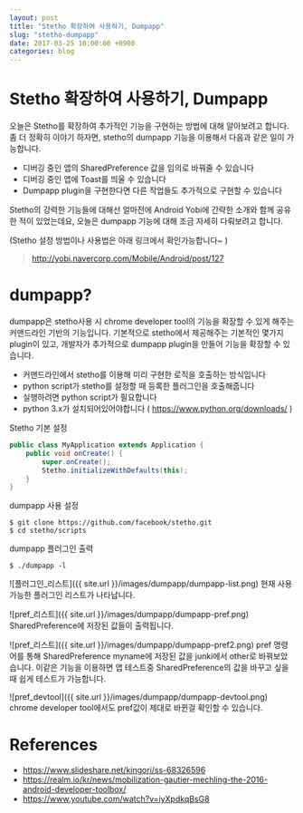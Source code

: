 ```yaml
---
layout: post
title: "Stetho 확장하여 사용하기, Dumpapp"
slug: "stetho-dumpapp"
date: 2017-03-25 10:00:00 +0900
categories: blog
---
```

# Stetho 확장하여 사용하기, Dumpapp

오늘은 Stetho를 확장하여 추가적인 기능을 구현하는 방법에 대해 알아보려고 합니다.
좀 더 정확히 이야기 하자면, stetho의 dumpapp 기능을 이용해서 다음과 같은 일이 가능합니다.

- 디버깅 중인 앱의 SharedPreference 값을 임의로 바꿔줄 수 있습니다
- 디버깅 중인 앱에 Toast를 띄울 수 있습니다
- Dumpapp plugin을 구현한다면 다른 작업들도 추가적으로 구현할 수 있습니다

Stetho의 강력한 기능들에 대해선 얼마전에 Android Yobi에 간략한 소개와 함께 공유한 적이 있었는데요, 오늘은 dumpapp 기능에 대해 조금 자세히 다뤄보려고 합니다.

(Stetho 설정 방법이나 사용법은 아래 링크에서 확인가능합니다~ )
> http://yobi.navercorp.com/Mobile/Android/post/127

# dumpapp?

dumpapp은 stetho사용 시 chrome developer tool의 기능을 확장할 수 있게 해주는 커맨드라인 기반의 기능입니다. 기본적으로 stetho에서 제공해주는 기본적인 몇가지 plugin이 있고, 개발자가 추가적으로 dumpapp plugin을 만들어 기능을 확장할 수 있습니다.

- 커맨드라인에서 stetho를 이용해 미리 구현한 로직을 호출하는 방식입니다
- python script가 stetho를 설정할 때 등록한 플러그인을 호출해줍니다
- 실행하려면 python script가 필요합니다
- python 3.x가 설치되어있어야합니다 ( https://www.python.org/downloads/ )

Stetho 기본 설정
```java
public class MyApplication extends Application {
    public void onCreate() {
        super.onCreate();
        Stetho.initializeWithDefaults(this);
    }
}
```

dumpapp 사용 설정
```
$ git clone https://github.com/facebook/stetho.git
$ cd stetho/scripts
```

dumpapp 플러그인 출력
```
$ ./dumpapp -l
```
![플러그인_리스트]({{ site.url }}/images/dumpapp/dumpapp-list.png)
현재 사용가능한 플러그인 리스트가 나타납니다. 

![pref_리스트]({{ site.url }}/images/dumpapp/dumpapp-pref.png)
SharedPreference에 저장된 값들이 출력됩니다.

![pref_리스트]({{ site.url }}/images/dumpapp/dumpapp-pref2.png)
pref 명령어를 통해 SharedPreference myname에 저장된 값을 junki에서 other로 바꿔보았습니다. 이같은 기능을 이용하면 앱 테스트중 SharedPreference의 값을 바꾸고 싶을 때 쉽게 테스트가 가능합니다.

![pref_devtool]({{ site.url }}/images/dumpapp/dumpapp-devtool.png)
chrome developer tool에서도 pref값이 제대로 바뀐걸 확인할 수 있습니다.


# References

- https://www.slideshare.net/kingori/ss-68326596
- https://realm.io/kr/news/mobilization-gautier-mechling-the-2016-android-developer-toolbox/
- https://www.youtube.com/watch?v=iyXpdkqBsG8